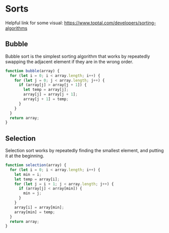 # Sorts

Helpful link for some visual: https://www.toptal.com/developers/sorting-algorithms

## Bubble
Bubble sort is the simplest sorting algorithm that works by repeatedly swapping the adjacent element if they are in the wrong order.

```js
function bubble(array) {
  for (let i = 0; i < array.length; i++) {
    for (let j = 0; j < array.length; j++) {
      if (array[j] > array[j + 1]) {
        let temp = array[j];
        array[j] = array[j + 1];
        array[j + 1] = temp;
      }
    }
  }
  return array;
}
```

## Selection 
Selection sort works by repeatedly finding the smallest element, and putting it at the beginning. 

```js
function selection(array) {
  for (let i = 0; i < array.length; i++) {
    let min = i;
    let temp = array[i];
    for (let j = i + 1; j < array.length; j++) {
      if (array[j] < array[min]) {
        min = j;
      }
    }
    array[i] = array[min];
    array[min] = temp;
  }
  return array;
}
```